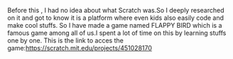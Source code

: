 Before this , I had no idea about what Scratch was.So I deeply researched on it and got to know it is a platform where even kids also easily code and make cool stuffs.
So I have made a game named FLAPPY BIRD which is a famous game among all of us.I spent a lot of time on this by learning stuffs one by one.
This is the link to acces the game:https://scratch.mit.edu/projects/451028170
